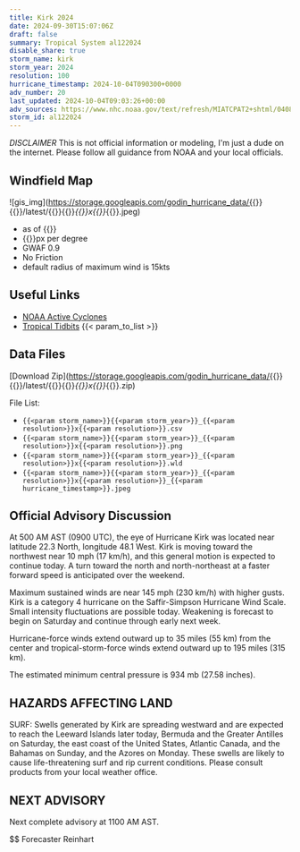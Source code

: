 ```yaml
---
title: Kirk 2024
date: 2024-09-30T15:07:06Z
draft: false
summary: Tropical System al122024
disable_share: true
storm_name: kirk
storm_year: 2024
resolution: 100
hurricane_timestamp: 2024-10-04T090300+0000
adv_number: 20
last_updated: 2024-10-04T09:03:26+00:00
adv_sources: https://www.nhc.noaa.gov/text/refresh/MIATCPAT2+shtml/040844.shtml;https://www.nhc.noaa.gov/refresh/graphics_at2+shtml/085051.shtml?cone
storm_id: al122024
---
```

*DISCLAIMER* This is not official information or modeling, I'm just a dude on the internet.  Please follow all guidance from NOAA and your local officials.

## Windfield Map
![gis_img](https://storage.googleapis.com/godin_hurricane_data/{{<param storm_name>}}{{<param storm_year>}}/latest/{{<param storm_name>}}{{<param storm_year>}}_{{<param resolution>}}x{{<param resolution>}}_{{<param hurricane_timestamp>}}.jpeg)

- as of {{<param last_updated>}}
- {{<param resolution>}}px per degree
- GWAF 0.9
- No Friction
- default radius of maximum wind is 15kts

## Useful Links
- [NOAA Active Cyclones](https://www.nhc.noaa.gov/)
- [Tropical Tidbits](https://www.tropicaltidbits.com/storminfo/)
{{< param_to_list >}}

## Data Files
[Download Zip](https://storage.googleapis.com/godin_hurricane_data/{{<param storm_name>}}{{<param storm_year>}}/latest/{{<param storm_name>}}{{<param storm_year>}}_{{<param resolution>}}x{{<param resolution>}}_{{<param hurricane_timestamp>}}.zip)

File List:
- `{{<param storm_name>}}{{<param storm_year>}}_{{<param resolution>}}x{{<param resolution>}}.csv`
- `{{<param storm_name>}}{{<param storm_year>}}_{{<param resolution>}}x{{<param resolution>}}.png`
- `{{<param storm_name>}}{{<param storm_year>}}_{{<param resolution>}}x{{<param resolution>}}.wld`
- `{{<param storm_name>}}{{<param storm_year>}}_{{<param resolution>}}x{{<param resolution>}}_{{<param hurricane_timestamp>}}.jpeg`


## Official Advisory Discussion
At 500 AM AST (0900 UTC), the eye of Hurricane Kirk was located near 
latitude 22.3 North, longitude 48.1 West. Kirk is moving toward the 
northwest near 10 mph (17 km/h), and this general motion is expected 
to continue today. A turn toward the north and north-northeast at a 
faster forward speed is anticipated over the weekend.
 
Maximum sustained winds are near 145 mph (230 km/h) with higher 
gusts. Kirk is a category 4 hurricane on the Saffir-Simpson 
Hurricane Wind Scale. Small intensity fluctuations are possible 
today. Weakening is forecast to begin on Saturday and continue 
through early next week.
 
Hurricane-force winds extend outward up to 35 miles (55 km) from the
center and tropical-storm-force winds extend outward up to 195 miles
(315 km).
 
The estimated minimum central pressure is 934 mb (27.58 inches).
 
 
HAZARDS AFFECTING LAND
----------------------
SURF:  Swells generated by Kirk are spreading westward and are
expected to reach the Leeward Islands later today, Bermuda and the
Greater Antilles on Saturday, the east coast of the United States,
Atlantic Canada, and the Bahamas on Sunday, and the Azores on
Monday. These swells are likely to cause life-threatening surf and
rip current conditions. Please consult products from your local
weather office.
 
 
NEXT ADVISORY
-------------
Next complete advisory at 1100 AM AST.
 
$$
Forecaster Reinhart